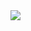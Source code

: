 <img src="https://user-images.githubusercontent.com/92443688/193111043-dda85901-2bf2-473e-b661-8181c3b950c0.jpg">
